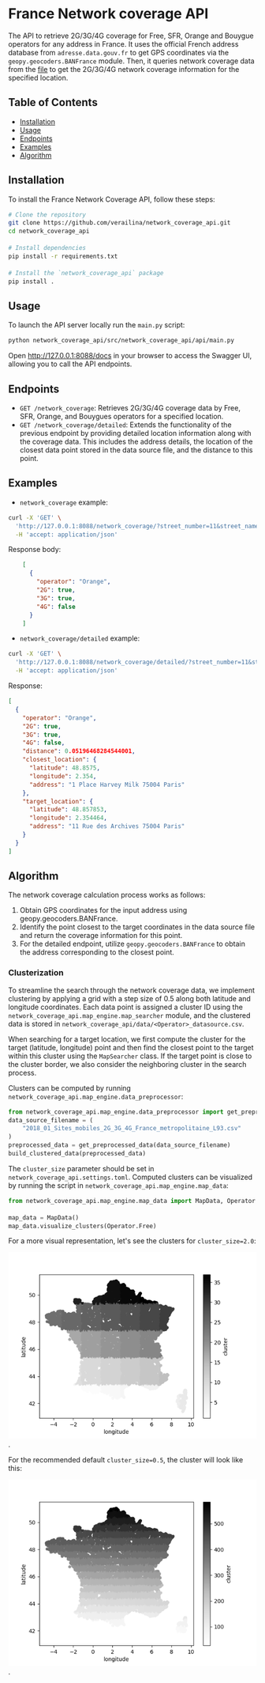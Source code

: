 # France Network coverage API
The API to retrieve 2G/3G/4G coverage for Free, SFR, Orange and Bouygue operators for any address in France. 
It uses the official French address database from `adresse.data.gouv.fr` to get GPS coordinates via 
the `geopy.geocoders.BANFrance` module. 
Then, it queries network coverage data from the [file](https://github.com/verailina/network_coverage_api/blob/main/src/network_coverage_api/data/2018_01_Sites_mobiles_2G_3G_4G_France_metropolitaine_L93.csv) 
to get the 2G/3G/4G network coverage information for the specified location.

## Table of Contents

- [Installation](#installation)
- [Usage](#usage)
- [Endpoints](#endpoints)
- [Examples](#examples)
- [Algorithm](#algorithm)

## Installation
To install the France Network Coverage API, follow these steps:

```bash
# Clone the repository
git clone https://github.com/verailina/network_coverage_api.git
cd network_coverage_api

# Install dependencies
pip install -r requirements.txt

# Install the `network_coverage_api` package
pip install .
```

## Usage

To launch the API server locally run the `main.py` script:
```bash
python network_coverage_api/src/network_coverage_api/api/main.py
```
Open http://127.0.0.1:8088/docs in your browser to access the Swagger UI, allowing you to call the API endpoints.

## Endpoints
 - `GET /network_coverage`: Retrieves 2G/3G/4G coverage data by Free, SFR, Orange, and Bouygues operators for a specified location.
 - `GET /network_coverage/detailed`: Extends the functionality of the previous endpoint by providing detailed location information along with the coverage data. This includes the address details, the location of the closest data point stored in the data source file, and the distance to this point.

## Examples
- `network_coverage` example:
```bash
curl -X 'GET' \
  'http://127.0.0.1:8088/network_coverage/?street_number=11&street_name=Rue%20des%20Archives&postal_code=75004&city=Paris' \
  -H 'accept: application/json'
```
Response body:
```json
    [
      {
        "operator": "Orange",
        "2G": true,
        "3G": true,
        "4G": false
      }
    ]
```
 - `network_coverage/detailed` example:
```bash
curl -X 'GET' \
  'http://127.0.0.1:8088/network_coverage/detailed/?street_number=11&street_name=Rue%20des%20Archives&postal_code=75004&city=Paris' \
  -H 'accept: application/json'
```
Response:
```json
[
  {
    "operator": "Orange",
    "2G": true,
    "3G": true,
    "4G": false,
    "distance": 0.05196468284544001,
    "closest_location": {
      "latitude": 48.8575,
      "longitude": 2.354,
      "address": "1 Place Harvey Milk 75004 Paris"
    },
    "target_location": {
      "latitude": 48.857853,
      "longitude": 2.354464,
      "address": "11 Rue des Archives 75004 Paris"
    }
  }
]
```

## Algorithm
The network coverage calculation process works as follows:

1. Obtain GPS coordinates for the input address using geopy.geocoders.BANFrance.
2. Identify the point closest to the target coordinates in the data source file and return the coverage information 
for this point.
3. For the detailed endpoint, utilize `geopy.geocoders.BANFrance` to obtain the address corresponding to the closest 
point.

### Clusterization

To streamline the search through the network coverage data, we implement clustering by applying a grid with a step 
size of 0.5 along both latitude and longitude coordinates. Each data point is assigned a cluster ID using 
the `network_coverage_api.map_engine.map_searcher` module, and the clustered data is stored in 
`network_coverage_api/data/<Operator>_datasource.csv`.

When searching for a target location, we first compute the cluster for the target (latitude, longitude) point and 
then find the closest point to the target within this cluster using the `MapSearcher` class. If the target point is 
close to the cluster border, we also consider the neighboring cluster in the search process.

Clusters can be computed by running `network_coverage_api.map_engine.data_preprocessor`:
```python
from network_coverage_api.map_engine.data_preprocessor import get_preprocessed_data, build_clustered_data
data_source_filename = (
    "2018_01_Sites_mobiles_2G_3G_4G_France_metropolitaine_L93.csv"
)
preprocessed_data = get_preprocessed_data(data_source_filename)
build_clustered_data(preprocessed_data)
```
The `cluster_size` parameter should be set in `network_coverage_api.settings.toml`.
Computed clusters can be visualized by running the script in  `network_coverage_api.map_engine.map_data`:
```python
from network_coverage_api.map_engine.map_data import MapData, Operator

map_data = MapData()
map_data.visualize_clusters(Operator.Free)
```
For a more visual representation, let's see the clusters for `cluster_size=2.0`:

![clusters_for_2.0](https://github.com/verailina/network_coverage_api/blob/main/src/network_coverage_api/data/images/cluster_size_2.png).

For the recommended default `cluster_size=0.5`, the cluster will look like this:

![clusters_for_0_5](https://github.com/verailina/network_coverage_api/blob/main/src/network_coverage_api/data/images/cluster_size_0_5.png).
